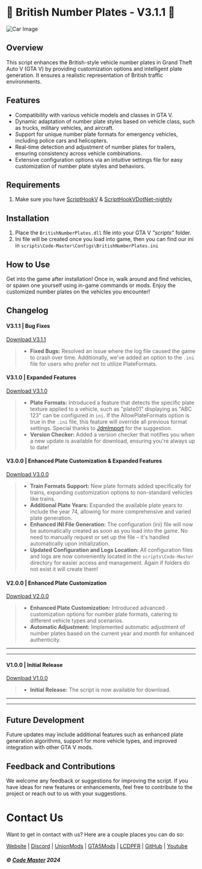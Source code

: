 # 🚗 British Number Plates - V3.1.1 🚗

<img src="https://img.gta5-mods.com/q75-w350-h233-cfill/images/british-number-plates/5a5bfc-BritishNumberPlates1.jpg" alt="Car Image"/>

## Overview

This script enhances the British-style vehicle number plates in Grand Theft Auto V (GTA V) by providing customization options and intelligent plate generation. It ensures a realistic representation of British traffic environments.

## Features

- Compatibility with various vehicle models and classes in GTA V.
- Dynamic adaptation of number plate styles based on vehicle class, such as trucks, military vehicles, and aircraft.
- Support for unique number plate formats for emergency vehicles, including police cars and helicopters.
- Real-time detection and adjustment of number plates for trailers, ensuring consistency across vehicle combinations.
- Extensive configuration options via an intuitive settings file for easy customization of number plate styles and behaviors.

## Requirements
1. Make sure you have [ScriptHookV](http://www.dev-c.com/gtav/scripthookv/) & [ScriptHookVDotNet-nightly](https://github.com/scripthookvdotnet/scripthookvdotnet-nightly/releases/latest)

## Installation
1. Place the `BritishNumberPlates.dll` file into your GTA V *"scripts"* folder.
2. Ini file will be created once you load into game, then you can find our ini in `scripts\Code-Master\Configs\BritishNumberPlates.ini`

## How to Use
Get into the game after installation! Once in, walk around and find vehicles, or spawn one yourself using in-game commands or mods. Enjoy the customized number plates on the vehicles you encounter!

## Changelog

#### V3.1.1 | Bug Fixes
[Download V3.1.1](https://github.com/CodeMasterLtd/BritishNumberPlates/releases/tag/3.1.1)
> - **Fixed Bugs:** Resolved an issue where the log file caused the game to crash over time. Additionally, we've added an option to the `.ini` file for users who prefer not to utilize PlateFormats.

#### V3.1.0 | Expanded Features
[Download V3.1.0](https://github.com/CodeMasterLtd/BritishNumberPlates/releases/tag/3.1.0)
> - **Plate Formats:** Introduced a feature that detects the specific plate texture applied to a vehicle, such as "plate01" displaying as "ABC 123" can be configured in `ini`. If the AllowPlateFormats option is true in the `.ini` file, this feature will override all previous format settings. Special thanks to [JdmImport](https://www.gta5-mods.com/scripts/british-number-plates#comment-2293222) for the suggestion.
> - **Version Checker:** Added a version checker that notifies you when a new update is available for download, ensuring you're always up to date!

#### V3.0.0 | Enhanced Plate Customization & Expanded Features
[Download V3.0.0](https://github.com/CodeMasterLtd/BritishNumberPlates/releases/tag/3.0.0)
> - **Train Formats Support:** New plate formats added specifically for trains, expanding customization options to non-standard vehicles like trains.
> - **Additional Plate Years:** Expanded the available plate years to include the year 74, allowing for more comprehensive and varied plate generation.
> - **Enhanced INI File Generation:** The configuration (ini) file will now be automatically created as soon as you load into the game. No need to manually request or set up the file – it's handled automatically upon initialization.
> - **Updated Configuration and Logs Location:** All configuration files and logs are now conveniently located in the `scripts\Code-Master` directory for easier access and management. Again if folders do not exist it will create them!

#### V2.0.0 | Enhanced Plate Customization
[Download V2.0.0](https://github.com/SkyHighModifications/BritishNumberPlates/releases/tag/2.0.0)
> - **Enhanced Plate Customization:** Introduced advanced customization options for number plate formats, catering to different vehicle types and scenarios.
> - **Automatic Adjustment:** Implemented automatic adjustment of number plates based on the current year and month for enhanced authenticity.
---
---
#### V1.0.0 | Initial Release
[Download V1.0.0](https://github.com/SkyHighModifications/BritishNumberPlates/releases/tag/1.0.0)
> - **Initial Release:** The script is now available for download.
---
---

## Future Development
Future updates may include additional features such as enhanced plate generation algorithms, support for more vehicle types, and improved integration with other GTA V mods.

## Feedback and Contributions
We welcome any feedback or suggestions for improving the script. If you have ideas for new features or enhancements, feel free to contribute to the project or reach out to us with your suggestions.

# Contact Us
Want to get in contact with us? Here are a couple places you can do so:

[Website](https://codemaster.ltd/) | [Discord](https://discord.com/invite/XcEHvPR9qA) | [UnionMods](https://unionmods.com/viewauthor?author=592) | [GTA5Mods](https://www.gta5-mods.com/users/BerkshireMods) | [LCDPFR](https://www.lcpdfr.com/profile/465231-code-master/) | [GitHub](https://github.com/CodeMasterLtd) | [Youtube](https://www.youtube.com/@CodeMaster2024)

##### © [Code Master](https://codemaster.ltd/) 2024
